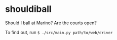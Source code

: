 # shouldiball

Should I ball at Marino? Are the courts open?

To find out, run `$ ./src/main.py path/to/web/driver`
